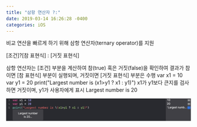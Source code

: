 ```yaml
---
title: "삼항 연산자 ?:"
date: 2019-03-14 16:26:28 -0400
categories: iOS
---
```

비교 연산을 빠르게 하기 위해 삼항 연산자(ternary operator)를 지원

[조건]?[참 표현식] : [거짓 표현식]

삼항 연산자는 [조건] 부분을 계산하여 참(true) 혹은 거짓(false)을 확인하여 결과가 참이면 [참 표현식] 
부분이 실행되며, 거짓이면 [거짓 표현식] 부분은 수행
var x1 = 10
var y1 = 20
print("Largest number is \(x1>y1 ? x1 : y1)")
x1가 y1보다 큰지를 검사하면 거짓이며, y1가 사용자에게 표시
Largest number is 20


![3hang](/img/3hang.png)

